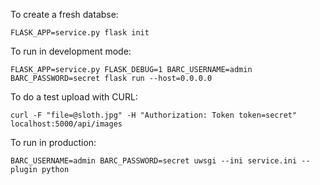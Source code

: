 
To create a fresh databse:

    FLASK_APP=service.py flask init

To run in development mode:

    FLASK_APP=service.py FLASK_DEBUG=1 BARC_USERNAME=admin BARC_PASSWORD=secret flask run --host=0.0.0.0

To do a test upload with CURL:

    curl -F "file=@sloth.jpg" -H "Authorization: Token token=secret" localhost:5000/api/images

To run in production:

    BARC_USERNAME=admin BARC_PASSWORD=secret uwsgi --ini service.ini --plugin python


